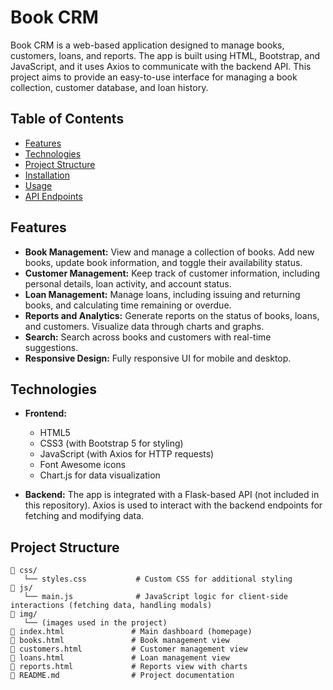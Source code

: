 # Book CRM

Book CRM is a web-based application designed to manage books, customers, loans, and reports. The app is built using HTML, Bootstrap, and JavaScript, and it uses Axios to communicate with the backend API. This project aims to provide an easy-to-use interface for managing a book collection, customer database, and loan history.

## Table of Contents

- [Features](#features)
- [Technologies](#technologies)
- [Project Structure](#project-structure)
- [Installation](#installation)
- [Usage](#usage)
- [API Endpoints](#api-endpoints)

## Features

- **Book Management:** View and manage a collection of books. Add new books, update book information, and toggle their availability status.
- **Customer Management:** Keep track of customer information, including personal details, loan activity, and account status.
- **Loan Management:** Manage loans, including issuing and returning books, and calculating time remaining or overdue.
- **Reports and Analytics:** Generate reports on the status of books, loans, and customers. Visualize data through charts and graphs.
- **Search:** Search across books and customers with real-time suggestions.
- **Responsive Design:** Fully responsive UI for mobile and desktop.

## Technologies

- **Frontend:**
  - HTML5
  - CSS3 (with Bootstrap 5 for styling)
  - JavaScript (with Axios for HTTP requests)
  - Font Awesome icons
  - Chart.js for data visualization

- **Backend:** The app is integrated with a Flask-based API (not included in this repository). Axios is used to interact with the backend endpoints for fetching and modifying data.

## Project Structure

```plaintext
📁 css/
   └── styles.css           # Custom CSS for additional styling
📁 js/
   └── main.js              # JavaScript logic for client-side interactions (fetching data, handling modals)
📁 img/
   └── (images used in the project)
📄 index.html               # Main dashboard (homepage)
📄 books.html               # Book management view
📄 customers.html           # Customer management view
📄 loans.html               # Loan management view
📄 reports.html             # Reports view with charts
📄 README.md                # Project documentation
